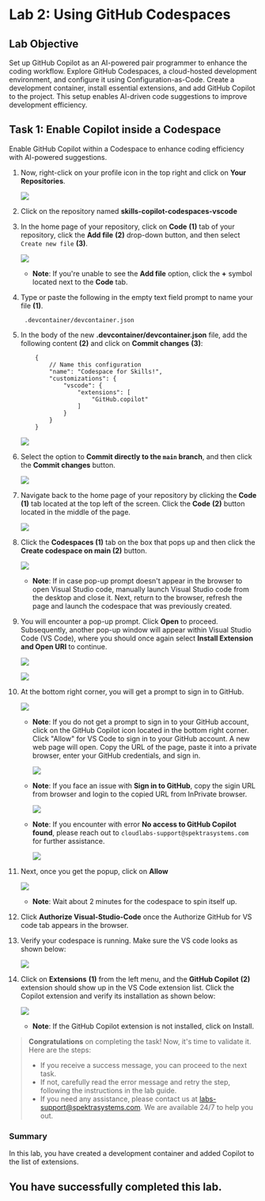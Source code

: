 
#  Lab 2: Using GitHub Codespaces

## Lab Objective 

Set up GitHub Copilot as an AI-powered pair programmer to enhance the coding workflow. Explore GitHub Codespaces, a cloud-hosted development environment, and configure it using Configuration-as-Code. Create a development container, install essential extensions, and add GitHub Copilot to the project. This setup enables AI-driven code suggestions to improve development efficiency.

## Task 1: Enable Copilot inside a Codespace

Enable GitHub Copilot within a Codespace to enhance coding efficiency with AI-powered suggestions. 

1. Now, right-click on your profile icon in the top right and click on **Your Repositories**.
    
    ![](../../media/Copilotrepo.png)

1. Click on the repository named **skills-copilot-codespaces-vscode**

1. In the home page of your repository, click on **Code** **(1)** tab of your repository, click the **Add file** **(2)** drop-down button, and then select `Create new file` **(3)**.

     ![](../../media/dp1u.png)

    - **Note**: If you're unable to see the **Add file** option, click the **+** symbol located next to the **Code** tab.
    
1. Type or paste the following in the empty text field prompt to name your file **(1)**.

    ```
     .devcontainer/devcontainer.json
    ```

1. In the body of the new **.devcontainer/devcontainer.json** file, add the following content **(2)** and click on **Commit changes** **(3)**:

    ```
        {
            // Name this configuration
            "name": "Codespace for Skills!",
            "customizations": {
                "vscode": {
                    "extensions": [
                        "GitHub.copilot"
                    ]
                }
            }
        }
     ```

    ![](../../media/dp2.png)
   
1. Select the option to **Commit directly to the `main` branch**, and then click the **Commit changes** button.

     ![](../../media/commit-file.png)

1. Navigate back to the home page of your repository by clicking the **Code** **(1)** tab located at the top left of the screen. Click the **Code** **(2)** button located in the middle of the page.

     ![](../../media/dp3.png)

1. Click the **Codespaces (1)** tab on the box that pops up and then click the **Create codespace on main (2)** button.

     ![](../../media/dp4.png)

      - **Note**: If in case pop-up prompt doesn't appear in the browser to open Visual Studio code, manually launch Visual Studio code from the desktop and close it. Next, return to the 
    browser, refresh the page and launch the codespace that was previously created.

1. You will encounter a pop-up prompt. Click **Open** to proceed. Subsequently, another pop-up window will appear within Visual Studio Code (VS Code), where you should once again select **Install Extension and Open URI** to continue.

     ![](../../media/open.png)

     ![](../../media/l2.png)

1. At the bottom right corner, you will get a prompt to sign in to GitHub.

    ![](../../media/signingit.png)

    - **Note**: If you do not get a prompt to sign in to your GitHub account, click on the GitHub Copilot icon located in the bottom right corner. Click "Allow" for VS Code to sign in to your GitHub account. A new web page will open. Copy the URL of the page, paste it into a private browser, enter your GitHub credentials, and sign in.

        ![](../../media/githubsignin2.png)
         
    - **Note**: If you face an issue with **Sign in to GitHub**, copy the sigin URL from browser and login to the copied URL from InPrivate browser.
 
         ![](../../media/private.png)

    - **Note**: If you encounter with error **No access to GitHub Copilot found**, please reach out to `cloudlabs-support@spektrasystems.com` for further assistance.
 
        ![](../../media/3.png)
 
1. Next, once you get the popup, click on **Allow**

    ![](../../media/allow.png)

    - **Note**: Wait about 2 minutes for the codespace to spin itself up.

1. Click **Authorize Visual-Studio-Code** once the Authorize GitHub for VS code tab appears in the browser.

1. Verify your codespace is running. Make sure the VS code looks as shown below:

    ![](../../media/loaded-repo.png)

1. Click on **Extensions** **(1)** from the left menu, and the **GitHub Copilot** **(2)** extension should show up in the VS Code extension list. Click the Copilot extension and verify 
   its installation as shown below:

     ![](../../media/verify-copilot.png)

   - **Note**: If the GitHub Copilot extension is not installed, click on Install.

 
> **Congratulations** on completing the task! Now, it's time to validate it. Here are the steps:
> - If you receive a success message, you can proceed to the next task.
> - If not, carefully read the error message and retry the step, following the instructions in the lab guide. 
> - If you need any assistance, please contact us at labs-support@spektrasystems.com. We are available 24/7 to help you out.

<validation step="f627a3c6-3d8f-48d4-ae32-306c3ff40e00" />
 
### Summary

In this lab, you have created a development container and added Copilot to the list of extensions.

## You have successfully completed this lab. 
